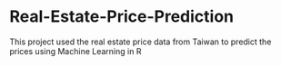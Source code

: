 # Real-Estate-Price-Prediction
This project used the real estate price data from Taiwan to predict the prices using Machine Learning in R
